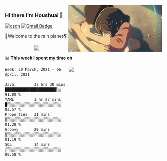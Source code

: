 <img  align='right' height="150" src="https://github.com/LikeRainDay/LikeRainDay/blob/master/pic/img_rain_1.gif?raw=true">



### Hi there I'm Houshuai :lemon:

[![csdn](https://img.shields.io/badge/-csdn-c14438?style=flat-square&logo=c&logoColor=white)](https://blog.csdn.net/qq_15807167)
[![Gmail Badge](https://img.shields.io/badge/-gmail-c14438?style=flat-square&logo=Gmail&logoColor=white&link=mailto:houshuai0816@gmail.com)](mailto:houshuai0816@gmail.com)

🚀Welcome to the rain planet🌎

<center>
<img align='center'  src="https://source.unsplash.com/random/1200x600">
</center>

📊 **This week I spent my time on**

<img align='right'   width="300" src="https://github-readme-stats.vercel.app/api?username=LikeRainDay&show_icons=true&title_color=fff&icon_color=79ff97&text_color=9f9f9f&bg_color=151515">

<!--START_SECTION:waka-->
```text
Week: 30 March, 2021 - 06 April, 2021

Java         37 hrs 30 mins  ███████████████████████░░   91.80 % 
YAML         1 hr 27 mins    █░░░░░░░░░░░░░░░░░░░░░░░░   03.57 % 
Properties   31 mins         ▒░░░░░░░░░░░░░░░░░░░░░░░░   01.28 % 
Groovy       29 mins         ▒░░░░░░░░░░░░░░░░░░░░░░░░   01.19 % 
SQL          14 mins         ░░░░░░░░░░░░░░░░░░░░░░░░░   00.58 % 
```
<!--END_SECTION:waka-->

